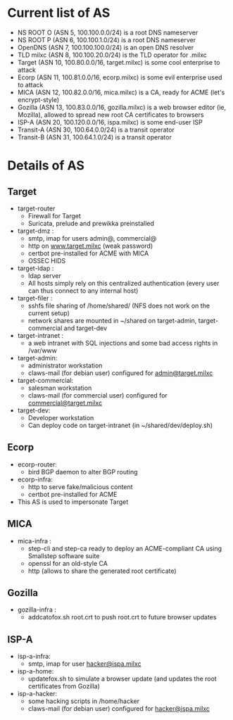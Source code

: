 # Current list of AS

* NS ROOT O (ASN 5, 100.100.0.0/24) is a root DNS nameserver
* NS ROOT P (ASN 6, 100.100.1.0/24) is a root DNS nameserver
* OpenDNS (ASN 7, 100.100.100.0/24) is an open DNS resolver
* TLD milxc (ASN 8, 100.100.20.0/24) is the TLD operator for .milxc
* Target (ASN 10, 100.80.0.0/16, target.milxc) is some cool enterprise to attack
* Ecorp (ASN 11, 100.81.0.0/16, ecorp.milxc) is some evil enterprise used to attack
* MICA (ASN 12, 100.82.0.0/16, mica.milxc) is a CA, ready for ACME (let's encrypt-style)
* Gozilla (ASN 13, 100.83.0.0/16, gozilla.milxc) is a web browser editor (ie, Mozilla), allowed to spread new root CA certificates to browsers
* ISP-A (ASN 20, 100.120.0.0/16, ispa.milxc) is some end-user ISP
* Transit-A (ASN 30, 100.64.0.0/24) is a transit operator
* Transit-B (ASN 31, 100.64.1.0/24) is a transit operator

# Details of AS

## Target

* target-router
  * Firewall for Target
  * Suricata, prelude and prewikka preinstalled
* target-dmz :
  * smtp, imap for users admin@, commercial@
  * http on www.target.milxc (weak password)
  * certbot pre-installed for ACME with MICA
  * OSSEC HIDS
* target-ldap :
  * ldap server
  * All hosts simply rely on this centralized authentication (every user can thus connect to any internal host)
* target-filer :
  * sshfs file sharing of /home/shared/ (NFS does not work on the current setup)
  * network shares are mounted in ~/shared on target-admin, target-commercial and target-dev
* target-intranet :
  * a web intranet with SQL injections and some bad access rights in /var/www
* target-admin:
  * administrator workstation
  * claws-mail (for debian user) configured for admin@target.milxc
* target-commercial:
  * salesman workstation
  * claws-mail (for commercial user) configured for commercial@target.milxc
* target-dev:
  * Developer workstation
  * Can deploy code on target-intranet (in ~/shared/dev/deploy.sh)

## Ecorp

* ecorp-router:
  * bird BGP daemon to alter BGP routing
* ecorp-infra:
  * http to serve fake/malicious content
  * certbot pre-installed for ACME
* This AS is used to impersonate Target

## MICA

* mica-infra :
  * step-cli and step-ca ready to deploy an ACME-compliant CA using Smallstep software suite
  * openssl for an old-style CA
  * http (allows to share the generated root certificate)

## Gozilla

* gozilla-infra :
  * addcatofox.sh root.crt to push root.crt to future browser updates


## ISP-A

* isp-a-infra:
  * smtp, imap for user hacker@ispa.milxc
* isp-a-home:
  * updatefox.sh to simulate a browser update (and updates the root certificates from Gozilla)
* isp-a-hacker:
  * some hacking scripts in /home/hacker
  * claws-mail (for debian user) configured for hacker@ispa.milxc

